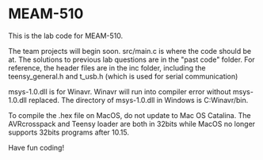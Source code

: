 # MEAM-510

This is the lab code for MEAM-510.

The team projects will begin soon. src/main.c is where the code should be at. The solutions to previous lab questions are in the "past code" folder. For reference, the header files are in the inc folder, including the teensy_general.h and t_usb.h (which is used for serial communication)

msys-1.0.dll is for Winavr. Winavr will run into compiler error without msys-1.0.dll replaced. The directory of msys-1.0.dll in Windows is C:Winavr/bin.

To compile the .hex file on MacOS, do not update to Mac OS Catalina. The AVRcrosspack and Teensy loader are both in 32bits while MacOS no longer supports 32bits programs after 10.15.

Have fun coding!
